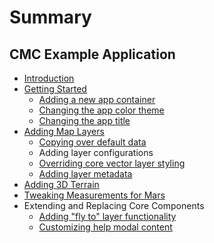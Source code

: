 # Summary

## CMC Example Application

* [Introduction](README.md)
* [Getting Started](getting-started/README.md)
  * [Adding a new app container](getting-started/adding-a-new-app-container.md)
  * [Changing the app color theme](getting-started/changing-the-app-color-theme.md)
  * [Changing the app title](getting-started/changing-the-app-title.md)
* [Adding Map Layers](adding-map-layers/README.md)
  * [Copying over default data](adding-map-layers/copying-over-default-data.md)
  * Adding layer configurations
  * [Overriding core vector layer styling](overriding-core-vector-layer-styling.md)
  * [Adding layer metadata](adding-layer-metadata.md)
* [Adding 3D Terrain](adding-3d-terrain.md)
* [Tweaking Measurements for Mars](tweaking-measurements-for-mars.md)
* Extending and Replacing Core Components
  * [Adding "fly to" layer functionality](adding-fly-to-layer-functionality.md)
  * [Customizing help modal content](customizing-help-modal-content.md)

